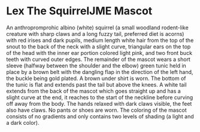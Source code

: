 # Lex The SquirrelJME Mascot

An anthropromprohic albino (white) squirrel (a small woodland rodent-like
creature with sharp claws and a long fuzzy tail, preferred diet is acorns)
with red irises and dark pupils, medium length white hair from the top of the
snout to the back of the neck with a slight curve, triangular ears on the top
of the head with the inner ear portion colored light pink, and two front buck
teeth with curved outer edges. The remainder of the
mascot wears a short sleeve (halfway between the shoulder and the elbow) green
tunic held in place by a brown belt with the dangling flap in the direction of
the left hand, the buckle being gold plated. A brown under shirt is worn. The
bottom of the tunic is flat and extends past the tail but above the knees. A
white tail extends from the back of the mascot which goes straight up and has a
slight curve at the end, it reaches to the start of the neckline before curving
off away from the body. The hands relaxed with dark claws visible, the feet
also have claws. No pants or shoes are worn. The coloring of the mascot
consists of no gradients and only contains two levels of shading (a light and a
dark color). 

